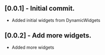 ## [0.0.1] - Initial commit.

* Added initial widgets from DynamicWidgets

## [0.0.2] - Add more widgets.

* Added more widgets
